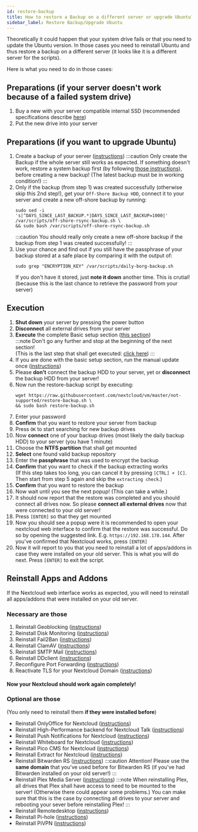 ```yaml
---
id: restore-backup
title: How to restore a Backup on a different server or upgrade Ubuntu?
sidebar_label: Restore Backup/Upgrade Ubuntu
---
```


Theoretically it could happen that your system drive fails or that you need to update the Ubuntu version.
In those cases you need to reinstall Ubuntu and thus restore a backup on a different server (it looks like it is a different server for the scripts).

Here is what you need to do in those cases:
## Preparations (if your server doesn't work because of a failed system drive)
1. Buy a new with your server compatible internal SSD (recommended specifications describe [here](./hardware-recommendations#general-hardware-recommendations))
1. Put the new drive into your server

## Preparations (if you want to upgrade Ubuntu)
1. Create a backup of your server ([instructions](./manual-backup))
:::caution
Only create the Backup if the whole server still works as expected. If something doesn't work, restore a system backup first (by following [those instructions](./restore-system)), before creating a new backup! (The latest backup must be in working condition!)
:::
1. Only if the backup (from step 1) was created successfully (otherwise skip this 2nd step!), get your `Off-Shore Backup HDD`, connect it to your server and create a new off-shore backup by running:
    ```shell
    sudo sed -i 's|^DAYS_SINCE_LAST_BACKUP.*|DAYS_SINCE_LAST_BACKUP=1000|' /var/scripts/off-shore-rsync-backup.sh \
    && sudo bash /var/scripts/off-shore-rsync-backup.sh
    ```
    :::caution
    You should really only create a new off-shore backup if the backup from step 1 was created successfully!
    :::
1. Use your chance and find out if you still have the passphrase of your backup stored at a safe place by comparing it with the output of:
    ```shell
    sudo grep "ENCRYPTION_KEY" /var/scripts/daily-borg-backup.sh
    ```
    If you don't have it stored, just **note it down** another time. This is crutial!<br/>
    (because this is the last chance to retrieve the password from your server)

## Execution
1. **Shut down** your server by pressing the power button
1. **Disconnect** all external drives from your server
1. **Execute** the complete Basic setup section ([this section](./basic-setup))<br/>
    :::note
    Don't go any further and stop at the beginning of the next section!<br/>
    (This is the last step that shall get executed: [click here](./usb-boot))
    :::
1. If you are done with the basic setup section, run the manual update once ([instructions](./update-manually))
1. Please **don't** connect the backup HDD to your server, yet or **disconnect** the backup HDD from your server!
1. Now run the restore-backup script by executing:
    ```shell
    wget https://raw.githubusercontent.com/nextcloud/vm/master/not-supported/restore-backup.sh \
    && sudo bash restore-backup.sh
    ```
1. Enter your password
1. **Confirm** that you want to restore your server from backup
1. Press `OK` to start searching for new backup drives
1. Now **connect** one of your backup drives (most likely the daily backup HDD) to your server (you have 1 minute)
1. Choose the **NTFS partition** that shall get mounted
1. **Select** one found valid backup repository
1. Enter the **passphrase** that was used to encrypt the backup
1. **Confirm** that you want to check if the backup extracting works<br/>
(If this step takes too long, you can cancel it by pressing `[CTRL] + [C]`. Then start from step 5 again and skip the `extracting check`.)
1. **Confirm** that you want to restore the backup
1. Now wait until you see the next popup! (This can take a while.)
1. It should now report that the restore was completed and you should connect all drives now. So please **connect all external drives** now that were connected to your old server!
1. Press `[ENTER]` so that they get mounted
1. Now you should see a popup were it is recommended to open your nextcloud web interface to confirm that the restore was successful. Do so by opening the suggested link. E.g. `https://192.168.178.144`. After you've confirmed that Nextcloud works, press `[ENTER]`
1. Now it will report to you that you need to reinstall a lot of apps/addons in case they were installed on your old server. This is what you will do next. Press `[ENTER]` to exit the script.

## Reinstall Apps and Addons
If the Nextcloud web interface works as expected, you will need to reinstall all apps/addons that were installed on your old server.

### Necessary are those
1. Reinstall Geoblocking ([instructions](./geoblock))
1. Reinstall Disk Monitoring ([instructions](./smart))
1. Reinstall Fail2Ban ([instructions](./fail2ban))
1. Reinstall ClamAV ([instructions](./clamav))
1. Reinstall SMTP Mail ([instructions](./smtp-mail))
1. Reinstall DDclient ([instructions](./configure-ddclient))
1. Reconfigure Port Forwarding ([instructions](./port-forwarding))
1. Reactivate TLS for your Nextcloud Domain ([instructions](./activate-tls))

#### Now your Nextcloud should work again completely!

### Optional are those
(You only need to reinstall them **if they were installed before**)
- Reinstall OnlyOffice for Nextcloud ([instructions](./onlyoffice))
- Reinstall High-Performance backend for Nextcloud Talk ([instructions](./hpb))
- Reinstall Push Notifications for Nextcloud ([instructions](./notify_push))
- Reinstall Whiteboard for Nextcloud ([instructions](./whiteboard))
- Reinstall Pico CMS for Nextcloud ([instructions](./pico))
- Reinstall Extract for Nextcloud ([instructions](./extract))
- Reinstall Bitwarden RS ([instructions](./bitwarden-rs))
:::caution
Attention! Please use the **same domain** that you've used before for Bitwarden RS (if you've had Bitwarden installed on your old server!)
:::
- Reinstall Plex Media Server ([instructions](./pms))
:::note
When reinstalling Plex, all drives that Plex shall have access to need to be mounted to the server! (Otherwise there could appear some problems.) You can make sure that this is the case by connecting all drives to your server and rebooting your sever before reinstalling Plex!
:::
- Reinstall Remotedesktop ([instructions](./remotedesktop))
- Reinstall Pi-hole ([instructions](./pi-hole))
- Reinstall PiVPN ([instructions](./pivpn))